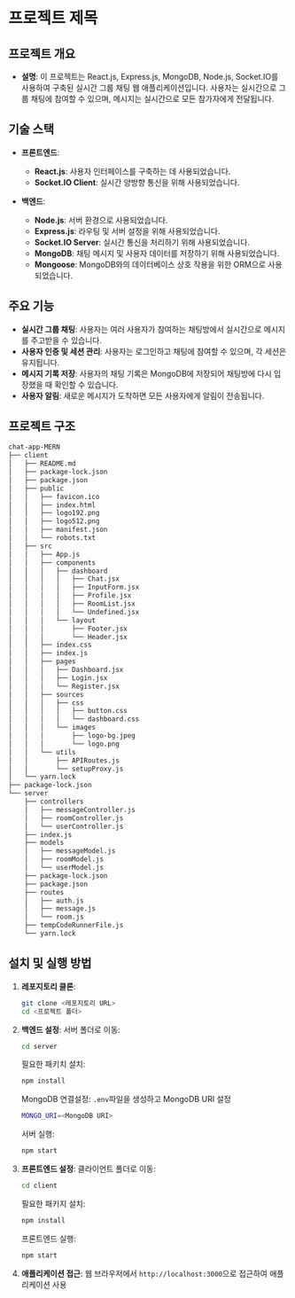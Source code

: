 # 프로젝트 제목

## 프로젝트 개요

- **설명**: 이 프로젝트는 React.js, Express.js, MongoDB, Node.js, Socket.IO를 사용하여 구축된 실시간 그룹 채팅 웹 애플리케이션입니다. 사용자는 실시간으로 그룹 채팅에 참여할 수 있으며, 메시지는 실시간으로 모든 참가자에게 전달됩니다.

## 기술 스택

- **프론트엔드**:
  - **React.js**: 사용자 인터페이스를 구축하는 데 사용되었습니다.
  - **Socket.IO Client**: 실시간 양방향 통신을 위해 사용되었습니다.

- **백엔드**:
  - **Node.js**: 서버 환경으로 사용되었습니다.
  - **Express.js**: 라우팅 및 서버 설정을 위해 사용되었습니다.
  - **Socket.IO Server**: 실시간 통신을 처리하기 위해 사용되었습니다.
  - **MongoDB**: 채팅 메시지 및 사용자 데이터를 저장하기 위해 사용되었습니다.
  - **Mongoose**: MongoDB와의 데이터베이스 상호 작용을 위한 ORM으로 사용되었습니다.

## 주요 기능

- **실시간 그룹 채팅**: 사용자는 여러 사용자가 참여하는 채팅방에서 실시간으로 메시지를 주고받을 수 있습니다.
- **사용자 인증 및 세션 관리**: 사용자는 로그인하고 채팅에 참여할 수 있으며, 각 세션은 유지됩니다.
- **메시지 기록 저장**: 사용자의 채팅 기록은 MongoDB에 저장되어 채팅방에 다시 입장했을 때 확인할 수 있습니다.
- **사용자 알림**: 새로운 메시지가 도착하면 모든 사용자에게 알림이 전송됩니다.

## 프로젝트 구조
```bash
chat-app-MERN
├── client
│   ├── README.md
│   ├── package-lock.json
│   ├── package.json
│   ├── public
│   │   ├── favicon.ico
│   │   ├── index.html
│   │   ├── logo192.png
│   │   ├── logo512.png
│   │   ├── manifest.json
│   │   └── robots.txt
│   ├── src
│   │   ├── App.js
│   │   ├── components
│   │   │   ├── dashboard
│   │   │   │   ├── Chat.jsx
│   │   │   │   ├── InputForm.jsx
│   │   │   │   ├── Profile.jsx
│   │   │   │   ├── RoomList.jsx
│   │   │   │   └── Undefined.jsx
│   │   │   └── layout
│   │   │       ├── Footer.jsx
│   │   │       └── Header.jsx
│   │   ├── index.css
│   │   ├── index.js
│   │   ├── pages
│   │   │   ├── Dashboard.jsx
│   │   │   ├── Login.jsx
│   │   │   └── Register.jsx
│   │   ├── sources
│   │   │   ├── css
│   │   │   │   ├── button.css
│   │   │   │   └── dashboard.css
│   │   │   └── images
│   │   │       ├── logo-bg.jpeg
│   │   │       └── logo.png
│   │   └── utils
│   │       ├── APIRoutes.js
│   │       └── setupProxy.js
│   └── yarn.lock
├── package-lock.json
└── server
    ├── controllers
    │   ├── messageController.js
    │   ├── roomController.js
    │   └── userController.js
    ├── index.js
    ├── models
    │   ├── messageModel.js
    │   ├── roomModel.js
    │   └── userModel.js
    ├── package-lock.json
    ├── package.json
    ├── routes
    │   ├── auth.js
    │   ├── message.js
    │   └── room.js
    ├── tempCodeRunnerFile.js
    └── yarn.lock
```

## 설치 및 실행 방법

1. **레포지토리 클론**:
   ```bash
   git clone <레포지토리 URL>
   cd <프로젝트 폴더>

2. **백엔드 설정**:
   서버 폴더로 이동:
   ```bash
   cd server 
   ```
   필요한 패키치 설치:
   ```bash
   npm install
   ```
   MongoDB 연결설정:
   `.env`파일을 생성하고 MongoDB URI 설정
   ```bash
   MONGO_URI=<MongoDB URI>
   ```
   서버 실행:
   ```bash
   npm start
   ```
3. **프론트엔드 설정**:
   클라이언트 폴더로 이동:
   ```bash
   cd client
   ```
   필요한 패키지 설치:
   ```bash
   npm install
   ```
   프론트엔드 실행:
   ```bash
   npm start
   ```
4. **애플리케이션 접근**:
   웹 브라우저에서 `http://localhost:3000`으로 접근하여 애플리케이션 사용
